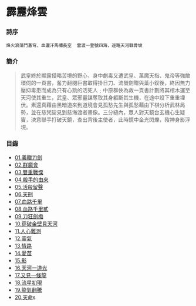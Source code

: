 # 霹靂烽雲


### 詩序
 ` 烽火浪蕩鬥蒼穹，血灑汗馬嘯長空  雲渡一登號四海，逐路天河戰骨坡  `

### 簡介
>  武皇終於顯露侵略苦境的野心，身中劇毒又遭武皇、萬魔天指、鬼帝等強敵環伺的一頁書，奮力翻閱巨書取得掛日刀、流螢劍贈與葉小釵後，終因無力壓抑毒患而成為只有心跳的活死人﹔中原群俠為救一頁書計劃將其棺木運至天河使其重生，武皇、眾邪靈謀奪取其身軀斷其生機，在途中設下重重埋伏。素還真藉由黑暗道來到道境會見孤愁先生與孤愁藉由下棋分析武林局勢，並在慈梵碇見到慈海渡者畫像。三分縫內，眾人對天鏡台玄機心生疑竇，決意聯手打破天鏡，查出背後主使者，此時鏡中金光閃爍，歿神身影浮現。

### 目錄
- [01.義贈刀劍](https://pilicreateworld.tw-blog.com/PILI/PILI15/01.HTM)
- [02.群魔會](https://pilicreateworld.tw-blog.com/PILI/PILI15/02.HTM)
- [03.雙重戰慄](https://pilicreateworld.tw-blog.com/PILI/PILI15/03.HTM)
- [04.殺手的由來](https://pilicreateworld.tw-blog.com/PILI/PILI15/04.HTM)
- [05.活殺留聲](https://pilicreateworld.tw-blog.com/PILI/PILI15/05.HTM)
- [06.天刑](https://pilicreateworld.tw-blog.com/PILI/PILI15/06.HTM)
- [07.血路千里](https://pilicreateworld.tw-blog.com/PILI/PILI15/07.HTM)
- [08.血路千里貳](https://pilicreateworld.tw-blog.com/PILI/PILI15/08.HTM)
- [09.刀狂劍痴](https://pilicreateworld.tw-blog.com/PILI/PILI15/09.HTM)
- [10.穿破金壁見天河](https://pilicreateworld.tw-blog.com/PILI/PILI15/10.HTM)
- [11.人心難測](https://pilicreateworld.tw-blog.com/PILI/PILI15/11.HTM)
- [12.靈氣](https://pilicreateworld.tw-blog.com/PILI/PILI15/12.HTM)
- [13.情路](https://pilicreateworld.tw-blog.com/PILI/PILI15/13.HTM)
- [14.愛苗](https://pilicreateworld.tw-blog.com/PILI/PILI15/14.HTM)
- [15.影](https://pilicreateworld.tw-blog.com/PILI/PILI15/15.HTM)
- [16.天河一道光](https://pilicreateworld.tw-blog.com/PILI/PILI15/16.HTM)
- [17.又見一條龍](https://pilicreateworld.tw-blog.com/PILI/PILI15/17.HTM)
- [18.流星初現](https://pilicreateworld.tw-blog.com/PILI/PILI15/18.HTM)
- [19.龍氣翻騰](https://pilicreateworld.tw-blog.com/PILI/PILI15/19.HTM)
- [20.天命](https://pilicreateworld.tw-blog.com/PILI/PILI15/20.HTM)s